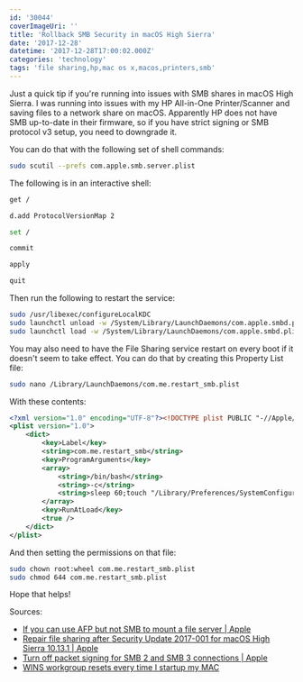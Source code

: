 ```yaml
---
id: '30044'
coverImageUri: ''
title: 'Rollback SMB Security in macOS High Sierra'
date: '2017-12-28'
datetime: '2017-12-28T17:00:02.000Z'
categories: 'technology'
tags: 'file sharing,hp,mac os x,macos,printers,smb'
---
```


Just a quick tip if you're running into issues with SMB shares in macOS High
Sierra. I was running into issues with my HP All-in-One Printer/Scanner and
saving files to a network share on macOS. Apparently HP does not have SMB
up-to-date in their firmware, so if you have strict signing or SMB protocol v3
setup, you need to downgrade it.

You can do that with the following set of shell commands:

```bash
sudo scutil --prefs com.apple.smb.server.plist
```

The following is in an interactive shell:

```bash
get /

d.add ProtocolVersionMap 2

set /

commit

apply

quit
```

Then run the following to restart the service:

```bash
sudo /usr/libexec/configureLocalKDC
sudo launchctl unload -w /System/Library/LaunchDaemons/com.apple.smbd.plist
sudo launchctl load -w /System/Library/LaunchDaemons/com.apple.smbd.plist
```

You may also need to have the File Sharing service restart on every boot if it
doesn't seem to take effect. You can do that by creating this Property List
file:

```bash
sudo nano /Library/LaunchDaemons/com.me.restart_smb.plist
```

With these contents:

```xml
<?xml version="1.0" encoding="UTF-8"?><!DOCTYPE plist PUBLIC "-//Apple//DTD PLIST 1.0//EN" "http://www.apple.com/DTDs/PropertyList-1.0.dtd">
<plist version="1.0">
    <dict>
        <key>Label</key>
        <string>com.me.restart_smb</string>
        <key>ProgramArguments</key>
        <array>
            <string>/bin/bash</string>
            <string>-c</string>
            <string>sleep 60;touch "/Library/Preferences/SystemConfiguration/com.apple.smb.server.plist"</string>
        </array>
        <key>RunAtLoad</key>
        <true />
    </dict>
</plist>
```

And then setting the permissions on that file:

```bash
sudo chown root:wheel com.me.restart_smb.plist
sudo chmod 644 com.me.restart_smb.plist
```

Hope that helps!

Sources:

- [If you can use AFP but not SMB to mount a file server | Apple](https://support.apple.com/en-us/HT204021 'If you can use AFP but not SMB to mount a file server | Apple')
- [Repair file sharing after Security Update 2017-001 for macOS High Sierra 10.13.1 | Apple](https://support.apple.com/en-us/HT208317 'Repair file sharing after Security Update 2017-001 for macOS High Sierra 10.13.1 | Apple')
- [Turn off packet signing for SMB 2 and SMB 3 connections | Apple](https://support.apple.com/en-us/HT205926 'Turn off packet signing for SMB 2 and SMB 3 connections | Apple')
- [WINS workgroup resets every time I startup my MAC](https://discussions.apple.com/thread/4512558 'WINS workgroup resets every time I startup my MAC')
